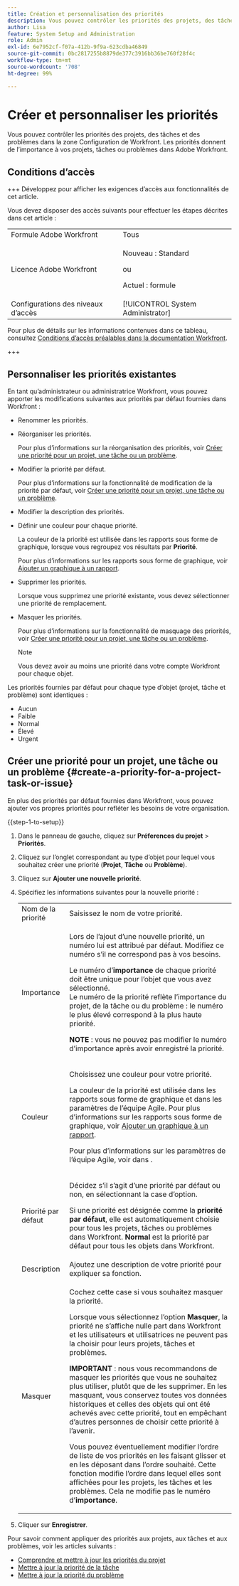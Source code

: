 ```yaml
---
title: Création et personnalisation des priorités
description: Vous pouvez contrôler les priorités des projets, des tâches et des problèmes dans la zone Configuration de Workfront. Les priorités donnent de l’importance à vos projets, tâches ou problèmes dans Adobe Workfront.
author: Lisa
feature: System Setup and Administration
role: Admin
exl-id: 6e7952cf-f07a-412b-9f9a-623cdba46849
source-git-commit: 0bc2817255b8879de377c3916bb36be760f28f4c
workflow-type: tm+mt
source-wordcount: '708'
ht-degree: 99%

---
```


# Créer et personnaliser les priorités

<!--
DON'T DELETE, DRAFT OR HIDE THIS ARTICLE. IT IS LINKED TO THE PRODUCT, THROUGH THE CONTEXT SENSITIVE HELP LINKS.
-->

Vous pouvez contrôler les priorités des projets, des tâches et des problèmes dans la zone Configuration de Workfront. Les priorités donnent de l’importance à vos projets, tâches ou problèmes dans Adobe Workfront.

## Conditions d’accès

+++ Développez pour afficher les exigences d’accès aux fonctionnalités de cet article.

Vous devez disposer des accès suivants pour effectuer les étapes décrites dans cet article :

<table style="table-layout:auto"> 
 <col> 
 <col> 
 <tbody> 
  <tr> 
   <td role="rowheader">Formule Adobe Workfront</td> 
   <td>Tous</td> 
  </tr> 
  <tr> 
   <td role="rowheader">Licence Adobe Workfront</td> 
   <td>
     <p>Nouveau : Standard</p>
     <p>ou</p>
     <p>Actuel : formule</p>
   </td> 
  </tr> 
  <tr> 
   <td role="rowheader">Configurations des niveaux d’accès</td> 
   <td>[!UICONTROL System Administrator]</td>
  </tr> 
 </tbody> 
</table>

Pour plus de détails sur les informations contenues dans ce tableau, consultez [Conditions d’accès préalables dans la documentation Workfront](/help/quicksilver/administration-and-setup/add-users/access-levels-and-object-permissions/access-level-requirements-in-documentation.md).

+++

## Personnaliser les priorités existantes

En tant qu’administrateur ou administratrice Workfront, vous pouvez apporter les modifications suivantes aux priorités par défaut fournies dans Workfront :

* Renommer les priorités.
* Réorganiser les priorités.

  Pour plus d’informations sur la réorganisation des priorités, voir [Créer une priorité pour un projet, une tâche ou un problème](#create-a-priority-for-a-project-task-or-issue).

* Modifier la priorité par défaut.

  Pour plus d’informations sur la fonctionnalité de modification de la priorité par défaut, voir [Créer une priorité pour un projet, une tâche ou un problème](#create-a-priority-for-a-project-task-or-issue).

* Modifier la description des priorités.
* Définir une couleur pour chaque priorité.

  La couleur de la priorité est utilisée dans les rapports sous forme de graphique, lorsque vous regroupez vos résultats par **Priorité**.

  Pour plus d’informations sur les rapports sous forme de graphique, voir [Ajouter un graphique à un rapport](../../../reports-and-dashboards/reports/creating-and-managing-reports/add-chart-report.md).

* Supprimer les priorités.

  Lorsque vous supprimez une priorité existante, vous devez sélectionner une priorité de remplacement.

* Masquer les priorités.

  Pour plus d’informations sur la fonctionnalité de masquage des priorités, voir [Créer une priorité pour un projet, une tâche ou un problème](#create-a-priority-for-a-project-task-or-issue).

  >[!NOTE]
  >
  >Vous devez avoir au moins une priorité dans votre compte Workfront pour chaque objet.

Les priorités fournies par défaut pour chaque type d’objet (projet, tâche et problème) sont identiques :

* Aucun
* Faible
* Normal
* Élevé
* Urgent

## Créer une priorité pour un projet, une tâche ou un problème {#create-a-priority-for-a-project-task-or-issue}

En plus des priorités par défaut fournies dans Workfront, vous pouvez ajouter vos propres priorités pour refléter les besoins de votre organisation.

{{step-1-to-setup}}

1. Dans le panneau de gauche, cliquez sur **Préferences du projet** > **Priorités**.

1. Cliquez sur l’onglet correspondant au type d’objet pour lequel vous souhaitez créer une priorité (**Projet**, **Tâche** ou **Problème**).
1. Cliquez sur **Ajouter une nouvelle priorité**.
1. Spécifiez les informations suivantes pour la nouvelle priorité :

   <table style="table-layout:auto"> 
    <col> 
    <col> 
    <tbody> 
     <tr> 
      <td role="rowheader">Nom de la priorité</td> 
      <td>Saisissez le nom de votre priorité.</td> 
     </tr> 
     <tr> 
      <td role="rowheader">Importance</td> 
      <td> <p>Lors de l’ajout d’une nouvelle priorité, un numéro lui est attribué par défaut. Modifiez ce numéro s’il ne correspond pas à vos besoins.</p> <p>Le numéro d’<strong>importance</strong> de chaque priorité doit être unique pour l’objet que vous avez sélectionné.<br>Le numéro de la priorité reflète l’importance du projet, de la tâche ou du problème : le numéro le plus élevé correspond à la plus haute priorité.</p> <p><b>NOTE</b> : vous ne pouvez pas modifier le numéro d’importance après avoir enregistré la priorité. </p> </td> 
     </tr> 
     <tr> 
      <td role="rowheader">Couleur</td> 
      <td> <p>Choisissez une couleur pour votre priorité.</p> <p>La couleur de la priorité est utilisée dans les rapports sous forme de graphique et dans les paramètres de l’équipe Agile. Pour plus d’informations sur les rapports sous forme de graphique, voir <a href="../../../reports-and-dashboards/reports/creating-and-managing-reports/add-chart-report.md" class="MCXref xref">Ajouter un graphique à un rapport</a>.</p> <p>Pour plus d’informations sur les paramètres de l’équipe Agile, voir dans .</p> </td> 
     </tr> 
     <tr> 
      <td role="rowheader">Priorité par défaut</td> 
      <td> <p>Décidez s’il s’agit d’une priorité par défaut ou non, en sélectionnant la case d’option.</p> <p>Si une priorité est désignée comme la <strong>priorité par défaut</strong>, elle est automatiquement choisie pour tous les projets, tâches ou problèmes dans Workfront. <strong>Normal</strong> est la priorité par défaut pour tous les objets dans Workfront.</p> </td> 
     </tr> 
     <tr> 
      <td role="rowheader">Description</td> 
      <td>Ajoutez une description de votre priorité pour expliquer sa fonction.</td> 
     </tr> 
     <tr> 
      <td role="rowheader">Masquer</td> 
      <td> <p>Cochez cette case si vous souhaitez masquer la priorité.</p><p>Lorsque vous sélectionnez l’option <b>Masquer</b>, la priorité ne s’affiche nulle part dans Workfront et les utilisateurs et utilisatrices ne peuvent pas la choisir pour leurs projets, tâches et problèmes.</p> 
      <p><b>IMPORTANT</b> : nous vous recommandons de masquer les priorités que vous ne souhaitez plus utiliser, plutôt que de les supprimer. En les masquant, vous conservez toutes vos données historiques et celles des objets qui ont été achevés avec cette priorité, tout en empêchant d’autres personnes de choisir cette priorité à l’avenir. </p>
      <p>Vous pouvez éventuellement modifier l’ordre de liste de vos priorités en les faisant glisser et en les déposant dans l’ordre souhaité. Cette fonction modifie l’ordre dans lequel elles sont affichées pour les projets, les tâches et les problèmes. Cela ne modifie pas le numéro d’<b>importance</b>. </p></td> 
     </tr> 
    </tbody> 
   </table>

1. Cliquer sur **Enregistrer**.

Pour savoir comment appliquer des priorités aux projets, aux tâches et aux problèmes, voir les articles suivants :

* [Comprendre et mettre à jour les priorités du projet](../../../manage-work/projects/planning-a-project/project-priority.md)
* [Mettre à jour la priorité de la tâche](../../../manage-work/tasks/task-information/task-priority.md)
* [Mettre à jour la priorité du problème](../../../manage-work/issues/issue-information/update-issue-priority.md)
